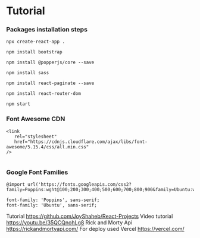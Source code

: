 # Tutorial

### Packages installation steps

```
npx create-react-app .

npm install bootstrap

npm install @popperjs/core --save

npm install sass

npm install react-paginate --save

npm install react-router-dom

npm start
```

### Font Awesome CDN

```
<link
   rel="stylesheet"
   href="https://cdnjs.cloudflare.com/ajax/libs/font-awesome/5.15.4/css/all.min.css"
/>
    
```

### Google Font Families

```
@import url('https://fonts.googleapis.com/css2?family=Poppins:wght@100;200;300;400;500;600;700;800;900&family=Ubuntu:wght@300;400;500;700&display=swap');

font-family: 'Poppins', sans-serif;
font-family: 'Ubuntu', sans-serif;
```
Tutorial https://github.com/JoyShaheb/React-Projects
Video tutorial https://youtu.be/35QCQnohLg8
Rick and Morty Api https://rickandmortyapi.com/
For deploy used Vercel https://vercel.com/
